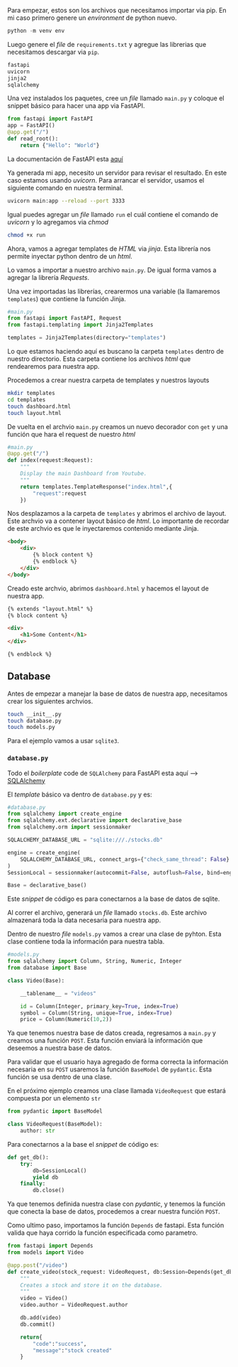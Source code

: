 Para empezar, estos son los archivos que necesitamos importar via pip. En mi caso primero genere un *environment* de python nuevo.

```python
python -m venv env
```

Luego genere el *file* de `requirements.txt` y agregue las librerias que necesitamos descargar via `pip`.

```python
fastapi
uvicorn
jinja2
sqlalchemy
```
Una vez instalados los paquetes, cree un *file* llamado `main.py` y coloque el snippet básico para hacer una app via FastAPI.

```python
from fastapi import FastAPI
app = FastAPI()
@app.get("/")
def read_root():
    return {"Hello": "World"}
```
La documentación de FastAPI esta [aquí](https://fastapi.tiangolo.com/)

Ya generada mi app, necesito un servidor para revisar el resultado. En este caso estamos usando *uvicorn*. 
Para arrancar el servidor, usamos el siguiente comando en nuestra terminal. 

```bash
uvicorn main:app --reload --port 3333
```

Igual puedes agregar un *file* llamado `run` el cuál contiene el comando de *uvicorn* y lo agregamos via *chmod*

```bash
chmod +x run
``` 
Ahora, vamos a agregar templates de *HTML* via *jinja*. Esta librería nos permite inyectar python dentro de un *html*.

Lo vamos a importar a nuestro archivo `main.py`. De igual forma vamos a agregar la librería *Requests*. 

Una vez importadas las librerías, crearermos una variable (la llamaremos `templates`) que contiene la función Jinja.
```python
#main.py
from fastapi import FastAPI, Request
from fastapi.templating import Jinja2Templates

templates = Jinja2Templates(directory="templates")
```
Lo que estamos haciendo aquí es buscano la carpeta `templates` dentro de nuestro directorio. Esta carpeta contiene los archivos *html* que rendearemos para nuestra app.

Procedemos a crear nuestra carpeta de templates y nuestros layouts
```bash
mkdir templates
cd templates
touch dashboard.html
touch layout.html
```

De vuelta en el archvio `main.py` creamos un nuevo decorador con `get` y una función que hara el request de nuestro *html*

```python
#main.py
@app.get("/")
def index(request:Request):
    """
    Display the main Dashboard from Youtube.
    """
    return templates.TemplateResponse("index.html",{
        "request":request
    })
```

Nos desplazamos a la carpeta de `templates` y abrimos el archivo de layout. Este archvio va a contener layout básico de *html*.
Lo importante de recordar de este archvio es que le inyectaremos contenido mediante Jinja.
```html
<body>
    <div>
        {% block content %} 
        {% endblock %}
    </div>   
</body>
```
Creado este archvio, abrimos `dashboard.html` y hacemos el layout de nuestra app.
```html
{% extends "layout.html" %}
{% block content %}

<div>
    <h1>Some Content</h1>
</div>

{% endblock %}
```

## Database
Antes de empezar a manejar la base de datos de nuestra app, necesitamos crear los siguientes archvios.

```bash
touch __init__.py
touch database.py
touch models.py
```
Para el ejemplo vamos a usar `sqlite3`. 

### `database.py`
Todo el *boilerplate* code de `SQLAlchemy` para FastAPI esta aquí --> [SQLAlchemy](https://fastapi.tiangolo.com/tutorial/sql-databases/) 

El *template* básico va dentro de `database.py` y es: 
```python
#database.py
from sqlalchemy import create_engine
from sqlalchemy.ext.declarative import declarative_base
from sqlalchemy.orm import sessionmaker

SQLALCHEMY_DATABASE_URL = "sqlite:///./stocks.db"

engine = create_engine(
    SQLALCHEMY_DATABASE_URL, connect_args={"check_same_thread": False}
)
SessionLocal = sessionmaker(autocommit=False, autoflush=False, bind=engine)

Base = declarative_base()
```
Este *snippet* de código es para conectarnos a la base de datos de sqlite.

Al correr el archivo, generará un *file* llamado `stocks.db`. Este archivo almazenará toda la data necesaria para nuestra app.

Dentro de nuestro *file* `models.py` vamos a crear una clase de pyhton. Esta clase contiene toda la información para nuestra tabla.

```python
#models.py
from sqlalchemy import Column, String, Numeric, Integer
from database import Base

class Video(Base):

    __tablename__ = "videos"

    id = Column(Integer, primary_key=True, index=True)
    symbol = Column(String, unique=True, index=True) 
    price = Column(Numeric(10,2))
``` 

Ya que tenemos nuestra base de datos creada, regresamos a `main.py` y creamos una función `POST`. Esta función enviará la información que deseemos a nuestra base de datos.

Para validar que el usuario haya agregado de forma correcta la información necesaria en su `POST` usaremos la función `BaseModel` de `pydantic`. Esta función se usa dentro de una clase.

En el próximo ejemplo creamos una clase llamada `VideoRequest` que estará compuesta por un elemento `str`

```python
from pydantic import BaseModel

class VideoRequest(BaseModel):
    author: str
```

Para conectarnos a la base el *snippet* de código es:
```python
def get_db():
    try:
        db=SessionLocal()
        yield db
    finally:
        db.close()
```
Ya que tenemos definida nuestra clase con *pydantic*, y tenemos la función que conecta la base de datos, procedemos a crear nuestra función `POST`.

Como ultimo paso, importamos la función `Depends` de fastapi. Esta función valida que haya corrido la función especificada como parametro. 

```python
from fastapi import Depends
from models import Video

@app.post("/video")
def create_video(stock_request: VideoRequest, db:Session=Depends(get_db)):
    """
    Creates a stock and store it on the database.
    """
    video = Video()
    video.author = VideoRequest.author

    db.add(video)
    db.commit()

    return{
        "code":"success",
        "message":"stock created"
    }
``` 

